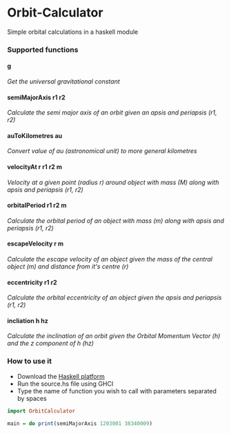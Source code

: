 # Orbit-Calculator
Simple orbital calculations in a haskell module

### Supported functions

#### g
*Get the universal gravitational constant*

#### semiMajorAxis r1 r2
*Calculate the semi major axis of an orbit given an apsis and periapsis (r1, r2)*

#### auToKilometres au
*Convert value of au (astronomical unit) to more general kilometres*

#### velocityAt r r1 r2 m
*Velocity at a given point (radius r) around object with mass (M) along with apsis and periapsis (r1, r2)*

#### orbitalPeriod r1 r2 m
*Calculate the orbital period of an object with mass (m) along with apsis and periapsis (r1, r2)*

#### escapeVelocity r m
*Calculate the escape velocity of an object given the mass of the central object (m) and distance from it's centre (r)*

#### eccentricity r1 r2
*Calculate the orbital eccentricity of an object given the apsis and periapsis (r1, r2)*

#### incliation h hz
*Calculate the inclination of an orbit given the Orbital Momentum Vector (h) and the z component of h (hz)*

### How to use it
- Download the [Haskell platform](https://www.haskell.org/platform/)
- Run the source.hs file using GHCI
- Type the name of function you wish to call with parameters separated by spaces

```haskell
import OrbitCalculator

main = do print(semiMajorAxis 1203001 38340009)
```
